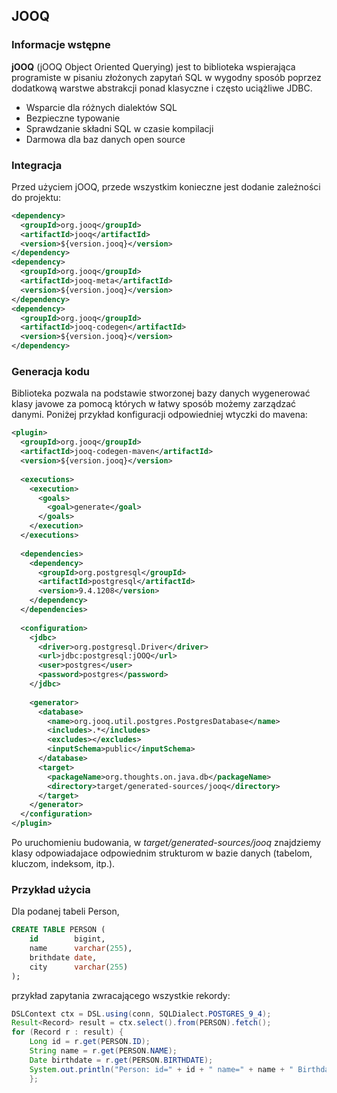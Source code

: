 ## JOOQ


### Informacje wstępne
**jOOQ** (jOOQ Object Oriented Querying) jest to biblioteka wspierająca programiste w pisaniu złożonych zapytań SQL w wygodny sposób poprzez dodatkową warstwe abstrakcji ponad klasyczne i często uciążliwe JDBC.
* Wsparcie dla różnych dialektów SQL
* Bezpieczne typowanie
* Sprawdzanie składni SQL w czasie kompilacji 
* Darmowa dla baz danych open source 

### Integracja
Przed użyciem jOOQ, przede wszystkim konieczne jest dodanie zależności do projektu:

```xml
<dependency>
  <groupId>org.jooq</groupId>
  <artifactId>jooq</artifactId>
  <version>${version.jooq}</version>
</dependency>
<dependency>
  <groupId>org.jooq</groupId>
  <artifactId>jooq-meta</artifactId>
  <version>${version.jooq}</version>
</dependency>
<dependency>
  <groupId>org.jooq</groupId>
  <artifactId>jooq-codegen</artifactId>
  <version>${version.jooq}</version>
</dependency>
```
### Generacja kodu
Biblioteka pozwala na podstawie stworzonej bazy danych wygenerować klasy javowe za pomocą których w łatwy sposób możemy zarządzać danymi. Poniżej przykład konfiguracji odpowiedniej wtyczki do mavena:

```xml
<plugin>
  <groupId>org.jooq</groupId>
  <artifactId>jooq-codegen-maven</artifactId>
  <version>${version.jooq}</version>
  
  <executions>
    <execution>
      <goals>
        <goal>generate</goal>
      </goals>
    </execution>
  </executions>
  
  <dependencies>
    <dependency>
      <groupId>org.postgresql</groupId>
      <artifactId>postgresql</artifactId>
      <version>9.4.1208</version>
    </dependency>
  </dependencies>
  
  <configuration>
    <jdbc>
      <driver>org.postgresql.Driver</driver>
      <url>jdbc:postgresql:jOOQ</url>
      <user>postgres</user>
      <password>postgres</password>
    </jdbc>
 
    <generator>
      <database>
        <name>org.jooq.util.postgres.PostgresDatabase</name>
        <includes>.*</includes>
        <excludes></excludes>
        <inputSchema>public</inputSchema>
      </database>
      <target>
        <packageName>org.thoughts.on.java.db</packageName>
        <directory>target/generated-sources/jooq</directory>
      </target>
    </generator>
  </configuration>
</plugin>
```

Po uruchomieniu budowania, w _target/generated-sources/jooq_ znajdziemy klasy odpowiadajace odpowiednim strukturom w bazie danych (tabelom, kluczom, indeksom, itp.).

### Przykład użycia

Dla podanej tabeli Person,
```sql
CREATE TABLE PERSON (
    id        bigint,
    name      varchar(255),
    brithdate date,
    city      varchar(255)           
);
```
przykład zapytania zwracającego wszystkie rekordy:

```java
DSLContext ctx = DSL.using(conn, SQLDialect.POSTGRES_9_4);
Result<Record> result = ctx.select().from(PERSON).fetch();
for (Record r : result) {
    Long id = r.get(PERSON.ID);
    String name = r.get(PERSON.NAME);
    Date birthdate = r.get(PERSON.BIRTHDATE);
    System.out.println("Person: id=" + id + " name=" + name + " Birthdate=" + birthdate)
    };
```



